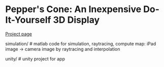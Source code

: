 # Pepper's Cone: An Inexpensive Do-It-Yourself 3D Display

[Project page](http://roxanneluo.github.io/PeppersCone.html)

simulation/ # matlab code for simulation, raytracing, compute map: iPad image -> camera image by raytracing and interpolation

unity/ # unity project for app
